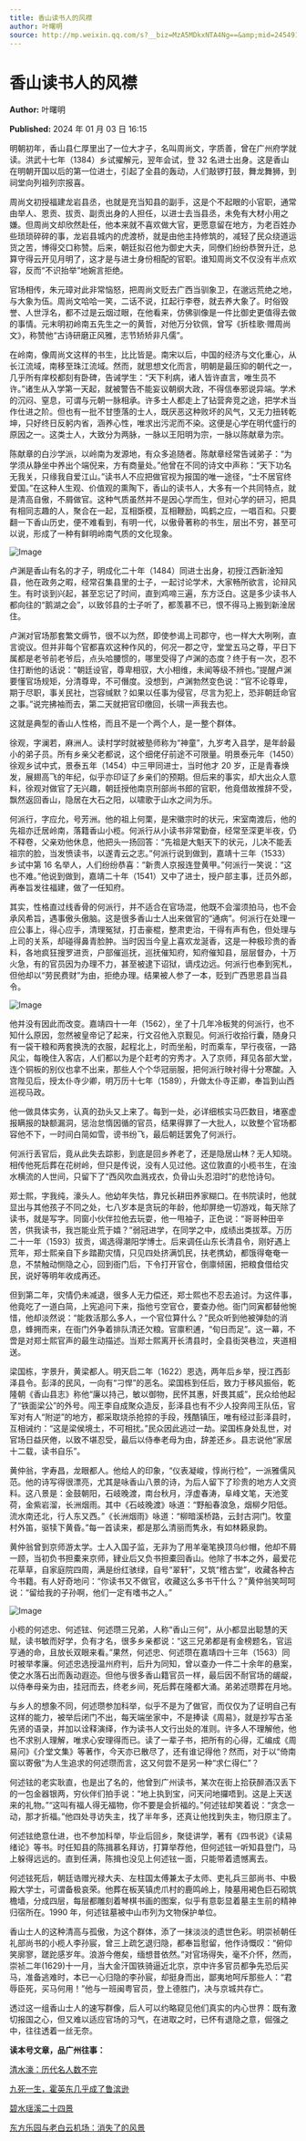 ```yaml
---
title: 香山读书人的风襟
author: 叶曙明
source: http://mp.weixin.qq.com/s?__biz=MzA5MDkxNTA4Ng==&amp;mid=2454914543&amp;idx=1&amp;sn=4d098b3a17faa5c7d9f88c2bc6bf57c3&amp;chksm=87a3cd8eb0d44498c9fae5a1a4a30bbd03156f094f29a8947853c48d115d547c6189f2c9cfa0&poc_token=HJ_Do2ejHyO-wNZGG8Q1S8FdPgy1YBBEob-nUEme
---
```


# 香山读书人的风襟

**Author:** 叶曙明

**Published:** 2024 年 01 月 03 日 16:15

明朝初年，香山县仁厚里出了一位大才子，名叫周尚文，字质善，曾在广州府学就读。洪武十七年（1384）乡试擢解元，翌年会试，登 32 名进士出身。这是香山在明朝开国以后的第一位进士，引起了全县的轰动，人们敲锣打鼓，舞龙舞狮，到祠堂向列祖列宗报喜。

周尚文初授福建龙岩县丞，也就是充当知县的副手，这是个不起眼的小官职，通常由举人、恩贡、拔贡、副贡出身的人担任，以进士去当县丞，未免有大材小用之嫌。但周尚文却欣然赴任，他本来就不喜欢做大官，更愿意留在地方，为老百姓办些琐琐碎碎的事，龙岩县城内的虎渡桥，就是由他主持修筑的，减轻了民众绕道运货之苦，博得交口称赞。后来，朝廷拟召他为御史大夫，同僚们纷纷恭贺升迁，总算守得云开见月明了，这才是与进士身份相配的官职。谁知周尚文不仅没有半点欢容，反而“不识抬举”地婉言拒绝。

官场相传，朱元璋对此非常恼怒，把周尚文贬去广西当驯象卫，在邈远荒绝之地，与大象为伍。周尚文哈哈一笑，二话不说，扛起行李卷，就去养大象了。时俗毁誉、人世浮名，都不过是云烟过眼，在他看来，仿佛驯像是一件比御史更值得去做的事情。元末明初岭南五先生之一的黄哲，对他万分钦佩，曾写《折桂歌·赠周尚文》，称赞他“古诗研磨正风雅，志节矫矫非凡儒”。

在岭南，像周尚文这样的书生，比比皆是。南宋以后，中国的经济与文化重心，从长江流域，南移至珠江流域。然而，就思想文化而言，明朝是最压抑的朝代之一，几乎所有庠校都刻有卧碑，告诫学生：“天下利病，诸人皆许直言，唯生员不许。”诸生从入学第一天起，就被警告不能妄议朝纲大政，不得信奉邪说异端。学术的沉闷、窒息，可谓与元朝一脉相承。许多士人都走上了钻营奔竞之途，把学术当作仕进之阶。但也有一批不甘堕落的士人，既厌恶这种败坏的风气，又无力扭转乾坤，只好终日反躬内省，涵养心性，唯求出污泥而不染。这便是心学在明代盛行的原因之一。这类士人，大致分为两脉，一脉以王阳明为宗，一脉以陈献章为宗。

陈献章的白沙学派，以岭南为发源地，有众多追随者。陈献章经常告诫弟子：“为学须从静坐中养出个端倪来，方有商量处。”他曾在不同的诗文中声称：“天下功名无我关，只缘我自爱江山。”读书人不应把做官视为报国的唯一途径，“士不居官终爱国。”在这种人生观、价值观的熏陶下，香山的读书人，大多有一个共同特点，就是清高自傲，不屑做官。这种气质虽然并不是因心学而生，但对心学的研习，把具有相同志趣的人，聚合在一起，互相斲模，互相鞭励，鸣鹤之应，一唱百和。只要翻一下香山历史，便不难看到，有明一代，以傲骨著称的书生，层出不穷，甚至可以说，形成了一种有鲜明岭南气质的文化现象。

![Image](https://mmbiz.qpic.cn/mmbiz_jpg/PJWG74pLsMZtvKG42TcZqibAfpRLDWJ5HPWLdg35atJSn5U7mGMXr9sPLcdS3xn7haXWW7eh6fKBwctdtE2U7mA/640?tp=webp&wxfrom=5&wx_lazy=1&wx_co=1)

卢渊是香山有名的才子，明成化二十年（1484）同进士出身，初授江西新淦知县，他在政务之暇，经常召集县里的士子，一起讨论学术，大家畅所欲言，论辩风生。有时谈到兴起，甚至忘记了时间，直到鸡啼三遍，东方泛白。这是多少读书人都向往的“鹅湖之会”，以致邻县的士子听了，都羡慕不已，恨不得马上搬到新淦居住。

卢渊对官场那套繁文缛节，很不以为然，即使参谒上司郡守，也一样大大咧咧，直言谠议。但并非每个官都喜欢这种作风的，何况一郡之守，堂堂五马之尊，平日下属都是老爷前老爷后，点头哈腰惯的，哪里受得了卢渊的态度？终于有一次，忍不住打断他的话说：“朝廷设官，尊卑相驭，大小相维，未闻等级不辨也。”提醒卢渊要懂官场规矩，分清尊卑，不可僭度。没想到，卢渊勃然变色说：“官不论尊卑，期于尽职，事关民社，岂容缄默？如果以任事为侵官，尽言为犯上，恐非朝廷命官之事。”说完拂袖而去，第二天就把官印缴回，长啸一声我去也。

这就是典型的香山人性格，而且不是一个两个人，是一整个群体。

徐观，字澜若，麻洲人。读村学时就被塾师称为“神童”，九岁考入县学，是年龄最小的弟子员。所有乡亲父老都说，这个细佬仔前途不可限量。明景泰元年（1450）徐观乡试中式，景泰五年（1454）中三甲同进士，当时他才 20 岁，正是青春焕发，展翅高飞的年纪，似乎亦印证了乡亲们的预期。但后来的事实，却大出众人意料，徐观对做官了无兴趣，朝廷授他南京刑部尚书郎的官职，他竟借故推辞不受，飘然返回香山，隐居在大石之阳，以啸歌于山水之间为乐。

何派行，字应允，号芳洲。他的祖上何栗，是宋徽宗时的状元，宋室南渡后，他的先祖亦迁居岭南，落籍香山小榄。何派行从小读书非常勤奋，经常至深更半夜，仍不释卷，父亲劝他休息，他把头一扬回答：“先祖是大魁天下的状元，儿决不能丢祖宗的脸，当发愤读书，以遂青云之志。”何派行说到做到，嘉靖十三年（1533）乡试中第 16 名举人，人们纷纷恭喜：“新贵人京报连登黄甲。”何派行一笑说：“这也不难。”他说到做到，嘉靖二十年（1541）又中了进士，授户部主事，迁员外郎，再奉旨发往福建，做了一任知府。

其实，性格直过线香骨的何派行，并不适合在官场混，他既不会溜须拍马，也不会承风希旨，遇事傲头傲脑。这是很多香山士人出来做官的“通病”。何派行在处理一应公事上，得心应手，清理冤狱，打击豪棍，整肃吏治，干得有声有色，但处理与上司的关系，却碰得鼻青脸肿。当时因当今皇上喜欢龙涎香，这是一种极珍贵的香料，各地疯狂搜罗进贡，户部催巡抚，巡抚催知府，知府催知县，层层督办，十万火急，有的官员因为办理不力，甚至被逮下诏狱，谪戍边远。何派行也奉到宪札，但他却以“劳民费财”为由，拒绝办理。结果被人参了一本，贬到广西思恩县当县令。

![Image](https://mmbiz.qpic.cn/mmbiz_jpg/PJWG74pLsMZtvKG42TcZqibAfpRLDWJ5HsMapfRXWTp9ywxLAZYaf0MI63via4zwiasccl1GacdolNnc0UDJnjKFQ/640?tp=webp&wxfrom=5&wx_lazy=1&wx_co=1)

他并没有因此而改变。嘉靖四十一年（1562），坐了十几年冷板凳的何派行，也不知什么原因，忽然被皇帝记了起来，行文召他入京觐见。何派行收拾行囊，随身只有一袋干粮和两套换洗的衣服，起程北上，时而坐船，时而乘车，早行夜宿，一路风尘，每晚住入客店，人们都以为是个赶考的穷秀才。入了京师，拜见各部大堂，连个铜板的别仪也拿不出来，那些人个个华冠丽服，把何派行映衬得十分寒酸。入宫陛见后，授太仆寺少卿，明万历十七年（1589），升做太仆寺正卿，奉旨到山西巡视马政。

他一做具体实务，认真的劲头又上来了。每到一处，必详细核实马匹数目，堵塞虚报瞒报的缺额漏洞，惩治怠惰因循的官员，结果得罪了一大批人，以致整个官场都容他不下，一时间白简如雪，谤书纷飞，最后朝廷罢免了何派行。

何派行丢官后，竟从此失去踪影，到底是回乡养老了，还是隐居山林？无人知晓。相传他死后葬在花树岭，但只是传说，没有人见过他。这位敦直的小榄书生，在浊水横流的人世间，只留下了“西风吹血溅戎衣，负骨山头忍泪时”的悲怆诗句。

郑士熙，字我纯，濠头人。他幼年失怙，靠兄长耕田养家糊口。在书院读时，他就显出与其他孩子不同之处，七八岁本是贪玩的年龄，他却屏绝一切游戏，每天除了读书，就是写字。同窗小伙伴拉他去玩耍，他一甩袖子，正色说：“哥哥种田辛苦，供我读书，我岂能业荒于嬉？”弱冠进学，在同学之中，成绩出类拔萃。万历二十一年（1593）拔贡，谒选得潮阳学博士。后来调任山东长清县令，刚好遇上荒年，郑士熙亲自下乡踏勘灾情，只见四处挤满饥民，扶老携幼，都饿得奄奄一息，不禁触动恻隐之心，回到衙门后，下令打开官仓，倒廪倾囷，把粮食借给灾民，说好等明年收成再还。

但到第二年，灾情仍未减退，很多人无力偿还，郑士熙也不忍去追讨。为这件事，他竟吃了一道白简，上宪追问下来，指他亏空官仓，要查办他。衙门同寅都替他惋惜，他却淡然说：“能救活那么多人，一个官位算什么？”民众听到他被弹劾的消息，蜂拥而来，在衙门外争着排队清还欠粮。官廪积逋，“旬日而足”。这一幕，不啻是对郑士熙官声的最生动描述。当郑士熙离开长清县时，全县街哭巷泣，夹道相送。

梁国栋，字景升，黄梁都人。明天启二年（1622）恩选，两年后乡举，授江西彭泽县令。彭泽的民风，一向有“刁悍”的恶名。梁国栋到任后，致力于移风振俗，乾隆朝《香山县志》称他“廉以持己，敏以御物，民怀其惠，奸畏其威”，民众给他起了“铁面梁公”的外号。闯王李自成聚众造反，彭泽县也有不少人投奔闯王队伍，官军对有人“附逆”的地方，都采取烧杀抢掠的手段，残酷镇压，唯有经过彭泽县时，互相诫约：“这是梁侯境土，不可相扰。”民众因此逃过一劫。梁国栋身处乱世，对官场日益厌倦，以致不堪忍受，最后以侍奉老母为由，辞差还乡。县志说他“家居十二载，读书自乐”。

黄仲翁，字寿昌，龙眼都人。他给人的印象，“仪表凝峻，惇尚行检”，一派雅儒风范。他的诗写得很漂亮，尤其是咏香山八景的诗，为后人留下了珍贵的地方人文资料。这八景是：金鼓朝阳，石岐晚渡，南台秋月，浮虚春涛，阜峰文笔，天池芰荷，金紫岩溜，长洲烟雨。其中《石岐晚渡》咏道：“野船春浪急，烟柳夕阳低。流水南还北，行人东又西。”《长洲烟雨》咏道：“柳暗溪桥路，云封古洞门。牧童村外笛，驱犊下黄昏。”每一首读来，都是那么清丽而隽永，有如林籁泉韵。

黄仲翁曾到京师游太学。士人入国子监，无非为了用羊毫笔换顶乌纱帽，他却不屑一顾，当初负书担橐来京师，肄业后又负书担橐回香山。他除了书本之外，最爱花花草草，自家庭院四周，满是纷红骇绿，自号“翠轩”，又筑“稽古堂”，收藏各种古今书籍。有人好奇地问：“你读书又不做官，收藏这么多书干什么？”黄仲翁笑呵呵说：“留给我的子孙啊，他们一定有嗜书之人。”

![Image](https://mmbiz.qpic.cn/mmbiz_jpg/PJWG74pLsMZtvKG42TcZqibAfpRLDWJ5Hua7rmaZCeVdHUMX4DPRX3IictYFxxmgfy10eGibRK0IQOjcHRtp6ydNQ/640?tp=webp&wxfrom=5&wx_lazy=1&wx_co=1)

小榄的何述忠、何述铉、何述瓒三兄弟，人称“香山三何”，从小都显出聪慧的天赋，读书敏而好学，负有才名，很多乡亲都说：“这三兄弟都是有金榜题名，官运亨通的命，且放长双眼来看。”果然，何述忠、何述瓒在嘉靖四十三年（1563）同时被举孝廉。何述忠选授温州府判，后升为同知，曾以查办一件二十余年的悬案，使之水落石出而轰动遐迩。但他与很多香山籍官员一样，最后因不耐官场的龌龊，以侍奉母亲为由，挂冠而去，终老乡间，死后葬在隆都大涌。弟弟述瓒葬在月地。

与乡人的想象不同，何述瓒参加科举，似乎不是为了做官，而仅仅为了证明自己有这样的能力，被举后闭门不出，每天端坐家中，不是捧读《周易》，就是抄写古圣先贤的语录，并加以诠释演绎，作为读书人文行出处的准则。许多人不理解他，他也不求别人理解，唯求心安理得而已。读了一辈子书，把所有的心得，汇编成《周易问》《介堂文集》等著作，今天亦已散尽了，还有谁记得他？然而，对于以“倚南窗以寄傲”为人生追求的何述瓒而言，这又何尝不是另一种“求仁得仁”？

何述铉的老实耿直，也是出了名的，他曾到广州读书，某次在街上拾获醉酒汉丢下的一包金器银两，穷伙伴们拍手说：“地上执到宝，问天问地攞唔到。这是上天送来的礼物。”“这叫有福人得无福物，你不要是会折福的。”何述铉却笑着说：“贪念一动，那才折福。”他四处寻访失主，找了半年多，还真让他找到失主，物归原主了。

何述铉绝意仕进，也不参加科举，毕业后回乡，聚徒讲学，著有《四书说》《读易绪论》等书。时任知县的陈揖慕名拜访，打算举荐他，但何述铉一听知县登门，马上躲得远远的。直到任满，陈揖也没见上何述铉一面，只能带着遗憾离去。

何述铉死后，朝廷诰赠光禄大夫、左柱国太傅兼太子太师、吏礼兵三部尚书、中极殿大学士，可谓备极哀荣。他葬在板芙镇虎爪村的鹿鸣岭上，陵墓用褐色巨石砌筑檐墙，分成四层，每层都雕刻着琴棋书画的图案，似乎有意彰显着墓主生前的精神归宿所在。1990 年，何述铉墓被中山市列为文物保护单位。

香山士人的这种清高与孤傲，为这个群体，添了一抹淡淡的遗世色彩。明崇祯朝任礼部尚书的小榄人李孙宸，曾三上疏乞退归隐，都奉旨慰留，他作诗慨叹：“俯仰笑廓寥，蹉跎感岁年。浪游今倦矣，缅想昔依然。”对官场得失，毫不介怀，然而，崇祯二年(1629)十一月，当大金汗国铁骑逼近北京，京中许多官员都争先恐后买马，准备逃难时，本已一心归隐的李孙宸，却挺身而出，鄙夷地呵斥那些人：“君辱臣死，买马何用！”他与一班闽粤官员，登上德胜门，决与京城共存亡。

透过这一组香山士人的速写群像，后人可以约略窥见他们真实的内心世界：既有激切报国之心，但又难以适应官场的习气，在进取之时，已怀有退隐之意，倔强之中，往往透着一丝无奈。

**读本号文章，品广州往事：**

[清水濠：历代名人数不完](https://mp.weixin.qq.com/s?__biz=MzA5MDkxNTA4Ng==&mid=2454905944&idx=1&sn=43af1fa6dc01b7e15a9eb1e8b9ef3de2&chksm=87a22c39b0d5a52f7ed560840619625e3c71c07632871d5bf7f3b680ef131a2ce28687019235&=1343753584&=zh_CN&=21#wechat_redirect)

[九死一生，霍英东几乎成了鲁滨逊](https://mp.weixin.qq.com/s?__biz=MzA5MDkxNTA4Ng==&mid=2454905982&idx=1&sn=a6fc51363dc3314ecd9a06d6e5eab527&chksm=87a22c1fb0d5a5097df7e1a480a794df38f5a1e2c4f2ad755a1ff03ffc2280a5c52fca881f6b&=1343753584&=zh_CN&=21#wechat_redirect)

[碧水瑶溪二十四景](https://mp.weixin.qq.com/s?__biz=MzA5MDkxNTA4Ng==&mid=2454905970&idx=1&sn=568ba9ba21c5d84be3c30a5c3dd3a7e0&chksm=87a22c13b0d5a505e036d78eb8bb68f81ac5114a05b73e63903c1b31843d9f032ff9c169ff03&=1343753584&=zh_CN&=21#wechat_redirect)

[东方乐园与老白云机场：消失了的风景](https://mp.weixin.qq.com/s?__biz=MzA5MDkxNTA4Ng==&mid=2454905961&idx=1&sn=bed0c9bcd4849a4b3d865f7855e9ff0e&chksm=87a22c08b0d5a51ede0ecf045bcd0c64d90a0d9f5dba9727ce35eb24d3194f4ce3ea9acfda13&=1343753584&=zh_CN&=21#wechat_redirect)
